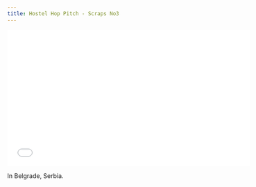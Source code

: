 ```yaml
---
title: Hostel Hop Pitch - Scraps No3
---
```


<iframe width="560" height="315" src="//www.youtube.com/embed/-LxUaq8NQLI" frameborder="0" allowfullscreen></iframe>

In Belgrade, Serbia.
